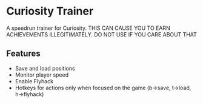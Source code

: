 # Curiosity Trainer
A speedrun trainer for Curiosity. THIS CAN CAUSE YOU TO EARN ACHIEVEMENTS ILLEGITIMATELY. DO NOT USE IF YOU CARE ABOUT THAT

## Features
- Save and load positions
- Monitor player speed
- Enable Flyhack
- Hotkeys for actions only when focused on the game (b->save, t->load, h->flyhack)
